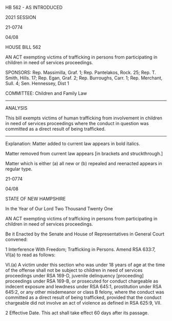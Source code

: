  HB 562 - AS INTRODUCED

 

 

2021 SESSION

 21-0774

 04/08

 

HOUSE BILL 562

 

AN ACT exempting victims of trafficking in persons from participating in children in need of services proceedings.

 

SPONSORS: Rep. Massimilla, Graf. 1; Rep. Pantelakos, Rock. 25; Rep. T. Smith, Hills. 17; Rep. Egan, Graf. 2; Rep. Burroughs, Carr. 1; Rep. Merchant, Sull. 4; Sen. Hennessey, Dist 1

 

COMMITTEE: Children and Family Law

 

-----------------------------------------------------------------

 

ANALYSIS

 

 This bill exempts victims of human trafficking from involvement in children in need of services proceedings where the conduct in question was committed as a direct result of being trafficked.

 

- - - - - - - - - - - - - - - - - - - - - - - - - - - - - - - - - - - - - - - - - - - - - - - - - - - - - - - - - - - - - - - - - - - - - - - - - - - 

 

Explanation: Matter added to current law appears in bold italics.

 Matter removed from current law appears [in brackets and struckthrough.]

 Matter which is either (a) all new or (b) repealed and reenacted appears in regular type.

 21-0774

 04/08

 

STATE OF NEW HAMPSHIRE

 

In the Year of Our Lord Two Thousand Twenty One

 

AN ACT exempting victims of trafficking in persons from participating in children in need of services proceedings.

 

Be it Enacted by the Senate and House of Representatives in General Court convened:

 

 1 Interference With Freedom; Trafficking in Persons. Amend RSA 633:7, VI(a) to read as follows:

 VI.(a) A victim under this section who was under 18 years of age at the time of the offense shall not be subject to children in need of services proceedings under RSA 169-D, juvenile delinquency [proceeding] proceedings under RSA 169-B, or prosecuted for conduct chargeable as indecent exposure and lewdness under RSA 645:1, prostitution under RSA 645:2, or any other misdemeanor or class B felony, where the conduct was committed as a direct result of being trafficked, provided that the conduct chargeable did not involve an act of violence as defined in RSA 625:9, VII.

 2 Effective Date. This act shall take effect 60 days after its passage.

